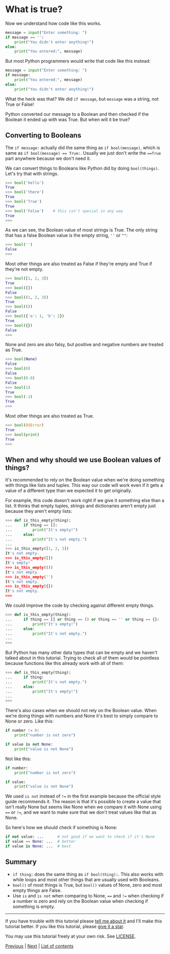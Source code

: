 # What is true?

Now we understand how code like this works.

```python
message = input("Enter something: ")
if message == '':
    print("You didn't enter anything!")
else:
    print("You entered:", message)
```

But most Python programmers would write that code like this
instead:

```python
message = input("Enter something: ")
if message:
    print("You entered:", message)
else:
    print("You didn't enter anything!")
```

What the heck was that? We did `if message`, but `message`
was a string, not True or False!

Python converted our message to a Boolean and then checked if
the Boolean it ended up with was True. But when will it be true?

## Converting to Booleans

The `if message:` actually did the same thing as `if bool(message)`,
which is same as `if bool(message) == True:`. Usually we just don't
write the `==True` part anywhere because we don't need it.

We can convert things to Booleans like Python did by doing
`bool(things)`. Let's try that with strings.

```python
>>> bool('hello')
True
>>> bool('there')
True
>>> bool('True')
True
>>> bool('False')    # this isn't special in any way
True
>>>
```

As we can see, the Boolean value of most strings is True. The
only string that has a false Boolean value is the empty string,
`''` or `""`:

```python
>>> bool('')
False
>>>
```

Most other things are also treated as False if they're empty and
True if they're not empty.

```python
>>> bool([1, 2, 3])
True
>>> bool([])
False
>>> bool((1, 2, 3))
True
>>> bool(())
False
>>> bool({'a': 1, 'b': 2})
True
>>> bool({})
False
>>>
```

None and zero are also falsy, but positive and negative numbers
are treated as True.

```python
>>> bool(None)
False
>>> bool(0)
False
>>> bool(0.0)
False
>>> bool(1)
True
>>> bool(-1)
True
>>>
```

Most other things are also treated as True.

```python
>>> bool(OSError)
True
>>> bool(print)
True
>>>
```

## When and why should we use Boolean values of things?

It's recommended to rely on the Boolean value when we're doing
something with things like lists and tuples. This way our code
will work even if it gets a value of a different type than we
expected it to get originally.

For example, this code doesn't work right if we give it
something else than a list. It thinks that empty tuples,
strings and dictionaries aren't empty just because they aren't
empty lists:

```python
>>> def is_this_empty(thing):
...     if thing == []:
...         print("It's empty!")
...     else:
...         print("It's not empty.")
...
>>> is_this_empty([1, 2, 3])
It's not empty.
>>> is_this_empty([])
It's empty!
>>> is_this_empty(())
It's not empty.
>>> is_this_empty('')
It's not empty.
>>> is_this_empty({})
It's not empty.
>>>
```

We could improve the code by checking against different empty
things.

```python
>>> def is_this_empty(thing):
...     if thing == [] or thing == () or thing == '' or thing == {}:
...         print("It's empty!")
...     else:
...         print("It's not empty.")
...
>>>
```

But Python has many other data types that can be empty and we
haven't talked about in this tutorial. Trying to check all of
them would be pointless because functions like this already
work with all of them:

```python
>>> def is_this_empty(thing):
...     if thing:
...         print("It's not empty.")
...     else:
...         print("It's empty!")
...
>>>
```

There's also cases when we should not rely on the Boolean value.
When we're doing things with numbers and None it's best to
simply compare to None or zero. Like this:

```python
if number != 0:
    print("number is not zero")

if value is not None:
    print("value is not None")
```

Not like this:

```python
if number:
    print("number is not zero")

if value:
    print("value is not None")
```

We used `is not` instead of `!=` in the first example because
the official style guide recommends it. The reason is that it's
possible to create a value that isn't really None but seems like
None when we compare it with None using `==` or `!=`, and we want
to make sure that we don't treat values like that as None.

So here's how we should check if something is None:

```python
if not value: ...      # not good if we want to check if it's None
if value == None: ...  # better
if value is None: ...  # best
```

## Summary

- `if thing:` does the same thing as `if bool(thing):`. This also
    works with while loops and most other things that are usually used
    with Booleans.
- `bool()` of most things is True, but `bool()` values of None,
    zero and most empty things are False.
- Use `is` and `is not` when comparing to None, `==` and `!=` when
    checking if a number is zero and rely on the Boolean value
    when checking if something is empty.

***

If you have trouble with this tutorial please [tell me about
it](../contact-me.md) and I'll make this tutorial better. If you
like this tutorial, please [give it a
star](../README.md#how-can-i-thank-you-for-writing-and-sharing-this-tutorial).

You may use this tutorial freely at your own risk. See
[LICENSE](../LICENSE).

[Previous](larger-program.md) | [Next](files.md) |
[List of contents](../README.md#basics)
